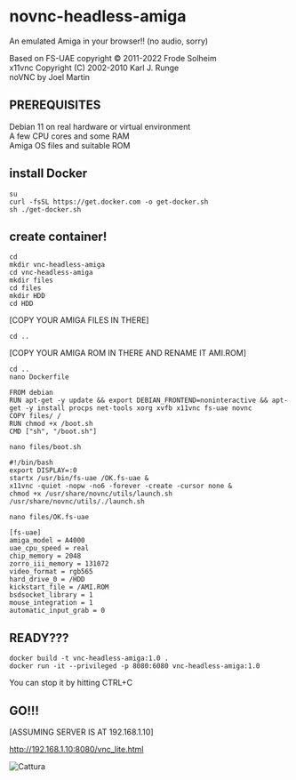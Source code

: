 # novnc-headless-amiga
An emulated Amiga in your browser!! (no audio, sorry)  
  
Based on FS-UAE copyright © 2011-2022 Frode Solheim  
x11vnc Copyright (C) 2002-2010 Karl J. Runge  
noVNC by Joel Martin

## PREREQUISITES
Debian 11 on real hardware or virtual environment  
A few CPU cores and some RAM  
Amiga OS files and suitable ROM  

## install Docker
```
su
curl -fsSL https://get.docker.com -o get-docker.sh
sh ./get-docker.sh
```
## create container!
```
cd
mkdir vnc-headless-amiga
cd vnc-headless-amiga
mkdir files
cd files
mkdir HDD
cd HDD
```
[COPY YOUR AMIGA FILES IN THERE]
```
cd ..
```
[COPY YOUR AMIGA ROM IN THERE AND RENAME IT AMI.ROM]
```
cd ..
nano Dockerfile
```
```
FROM debian
RUN apt-get -y update && export DEBIAN_FRONTEND=noninteractive && apt-get -y install procps net-tools xorg xvfb x11vnc fs-uae novnc
COPY files/ /
RUN chmod +x /boot.sh
CMD ["sh", "/boot.sh"]
```
```
nano files/boot.sh
```
```
#!/bin/bash
export DISPLAY=:0
startx /usr/bin/fs-uae /OK.fs-uae &
x11vnc -quiet -nopw -no6 -forever -create -cursor none &
chmod +x /usr/share/novnc/utils/launch.sh
/usr/share/novnc/utils/./launch.sh
```
```
nano files/OK.fs-uae
```
```
[fs-uae]
amiga_model = A4000
uae_cpu_speed = real
chip_memory = 2048
zorro_iii_memory = 131072
video_format = rgb565
hard_drive_0 = /HDD
kickstart_file = /AMI.ROM
bsdsocket_library = 1
mouse_integration = 1
automatic_input_grab = 0
```
## READY???
```
docker build -t vnc-headless-amiga:1.0 .
docker run -it --privileged -p 8080:6080 vnc-headless-amiga:1.0
```
You can stop it by hitting CTRL+C

## GO!!!

[ASSUMING SERVER IS AT 192.168.1.10]

http://192.168.1.10:8080/vnc_lite.html
  
   
![Cattura](https://user-images.githubusercontent.com/36540604/230849791-b8cc18f4-53d7-40fe-999a-203dc1360a6d.PNG)

